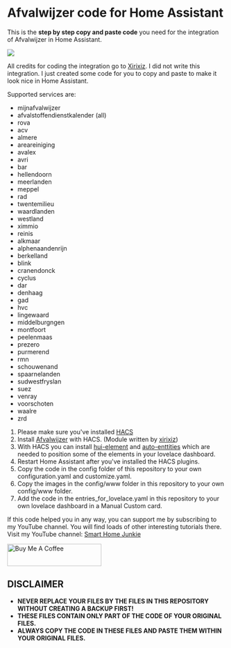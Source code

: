 # Afvalwijzer code for Home Assistant
This is the **step by step copy and paste code** you need for the integration of Afvalwijzer in Home Assistant. 

![](screenshot.png?raw=true)

All credits for coding the integration go to [Xirixiz](https://github.com/xirixiz/Home-Assistant-Sensor-Afvalwijzer). 
I did not write this integration. I just created some code for you to copy and paste to make it look nice in Home Assistant. 

Supported services are:

* mijnafvalwijzer
* afvalstoffendienstkalender (all)
* rova
* acv
* almere
* areareiniging
* avalex
* avri
* bar
* hellendoorn
* meerlanden
* meppel
* rad
* twentemilieu
* waardlanden
* westland
* ximmio
* reinis
* alkmaar
* alphenaandenrijn
* berkelland
* blink
* cranendonck
* cyclus
* dar
* denhaag
* gad
* hvc
* lingewaard
* middelburgngen
* montfoort
* peelenmaas
* prezero
* purmerend
* rmn
* schouwenand
* spaarnelanden
* sudwestfryslan
* suez
* venray
* voorschoten
* waalre
* zrd

1. Please make sure you've installed [HACS](https://youtu.be/BNQw--FCp24)
2. Install [Afvalwijzer](https://github.com/xirixiz/Home-Assistant-Sensor-Afvalwijzer) with HACS. (Module written by [xirixiz](https://github.com/xirixiz))
2. With HACS you can install [hui-element](https://github.com/thomasloven/lovelace-hui-element) and [auto-enttities](https://github.com/thomasloven/lovelace-auto-entities) which are needed to position some of the elements in your lovelace dashboard.
3. Restart Home Assistant after you've installed the HACS plugins.
4. Copy the code in the config folder of this repository to your own configuration.yaml and customize.yaml. 
5. Copy the images in the config/www folder in this repository to your own config/www folder.
6. Add the code in the entries_for_lovelace.yaml in this repository to your own lovelace dashboard in a Manual Custom card.

If this code helped you in any way, you can support me by subscribing to my YouTube channel. You will find loads of other interesting tutorials there.
Visit my YouTube channel: [Smart Home Junkie](https://www.youtube.com/channel/UCVtQ4AOSmCFUuvixddYiSxw)


<a href="https://www.buymeacoffee.com/smarthomejunkie" target="_blank"><img src="https://cdn.buymeacoffee.com/buttons/default-blue.png" alt="Buy Me A Coffee" height="51" width="217" ></a>

## DISCLAIMER
* **NEVER REPLACE YOUR FILES BY THE FILES IN THIS REPOSITORY WITHOUT CREATING A BACKUP FIRST!**
* **THESE FILES CONTAIN ONLY PART OF THE CODE OF YOUR ORIGINAL FILES.**
* **ALWAYS COPY THE CODE IN THESE FILES AND PASTE THEM WITHIN YOUR ORIGINAL FILES.**

